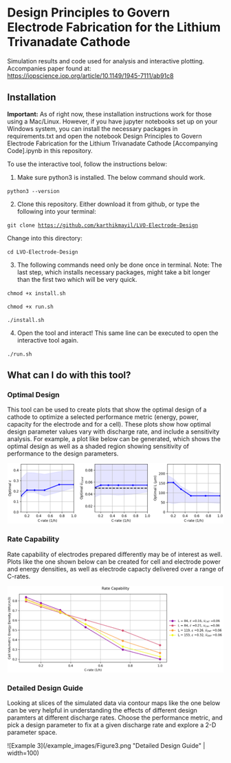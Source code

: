 # Design Principles to Govern Electrode Fabrication for the Lithium Trivanadate Cathode
Simulation results and code used for analysis and interactive plotting. Accompanies paper found at: https://iopscience.iop.org/article/10.1149/1945-7111/ab91c8

## Installation

**Important:** As of right now, these installation instructions work for those using a Mac/Linux. However, if you have jupyter notebooks set up on your Windows system, you can install the necessary packages in requirements.txt and open the notebook Design Principles to Govern Electrode Fabrication for the Lithium Trivanadate Cathode [Accompanying Code].ipynb in this repository. 

To use the interactive tool, follow the instructions below:

1) Make sure python3 is installed. The below command should work.

<code>python3 --version</code>

2) Clone this repository. Either download it from github, or type the following into your terminal:
 
<code>git clone https://github.com/karthikmayil/LVO-Electrode-Design</code>

Change into this directory:

<code>cd LVO-Electrode-Design</code>

3) The following commands need only be done once in terminal. Note: The last step, which installs necessary packages, might take a bit longer than the first two which will be very quick.

<code>chmod +x install.sh</code>

<code>chmod +x run.sh</code>

<code>./install.sh</code>

4) Open the tool and interact! This same line can be executed to open the interactive tool again.

<code>./run.sh</code>

## What can I do with this tool?

### Optimal Design

This tool can be used to create plots that show the optimal design of a cathode to optimize a selected performance metric (energy, power, capacity for the electrode and for a cell). These plots show how optimal design parameter values vary with discharge rate, and include a sensitivity analysis. For example, a plot like below can be generated, which shows the optimal design as well as a shaded region showing sensitivity of performance to the design parameters.

![Example 1](/example_images/Figure1.png "Optimal Design")

### Rate Capability

Rate capability of electrodes prepared differently may be of interest as well. Plots like the one shown below can be created for cell and electrode power and energy densities, as well as electrode capacty delivered over a range of C-rates.

![Example 2](/example_images/Figure2.png "Rate Capability")

### Detailed Design Guide

Looking at slices of the simulated data via contour maps like the one below can be very helpful in understanding the effects of different design paramters at different discharge rates. Choose the performance metric, and pick a design parameter to fix at a given discharge rate and explore a 2-D parameter space.

![Example 3](/example_images/Figure3.png "Detailed Design Guide" | width=100)
